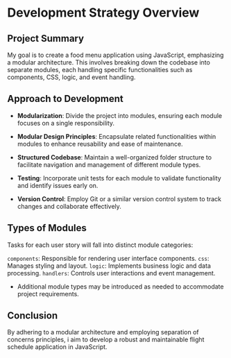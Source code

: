 # Development Strategy Overview

## Project Summary

My goal is to create a food menu application using JavaScript, emphasizing a modular architecture. This involves breaking down the codebase into separate modules, each handling specific functionalities such as components, CSS, logic, and event handling.

## Approach to Development

- **Modularization**: Divide the project into modules, ensuring each module focuses on a single responsibility.
  
- **Modular Design Principles**: Encapsulate related functionalities within modules to enhance reusability and ease of maintenance.
  
- **Structured Codebase**: Maintain a well-organized folder structure to facilitate navigation and management of different module types.
  
- **Testing**: Incorporate unit tests for each module to validate functionality and identify issues early on.
  
- **Version Control**: Employ Git or a similar version control system to track changes and collaborate effectively.

## Types of Modules

Tasks for each user story will fall into distinct module categories:

`components`: Responsible for rendering user interface components.
`css`: Manages styling and layout.
`logic`: Implements business logic and data processing.
`handlers`: Controls user interactions and event management.

- Additional module types may be introduced as needed to accommodate project requirements.

## Conclusion

By adhering to a modular architecture and employing separation of concerns principles, i aim to develop a robust and maintainable flight schedule application in JavaScript.

